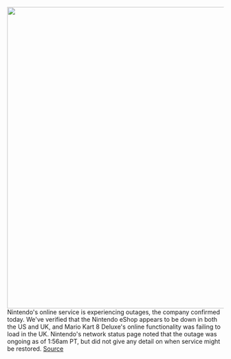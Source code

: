 <img src='https://cdn.vox-cdn.com/thumbor/2ksJdA1jxAVWLd-3H5aLENii2VI=/0x0:2040x1530/1200x800/filters:focal(857x602:1183x928)/cdn.vox-cdn.com/uploads/chorus_image/image/66511504/verge-switch-down-us-2040pxl.0.0.jpg' width='700px' /><br/>
Nintendo's online service is experiencing outages, the company confirmed today. We've verified that the Nintendo eShop appears to be down in both the US and UK, and Mario Kart 8 Deluxe's online functionality was failing to load in the UK. Nintendo's network status page noted that the outage was ongoing as of 1:56am PT, but did not give any detail on when service might be restored.
<a href='https://www.theverge.com/2020/3/17/21183155/nintendo-online-service-down-eshop-online-gaming'> Source <a/>